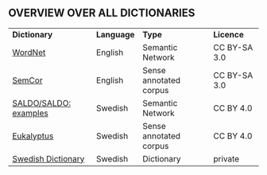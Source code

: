 ## OVERVIEW OVER ALL DICTIONARIES
<table>
    <tr>
        <td><b>Dictionary</b></td>
        <td><b>Language</b></td>
        <td><b>Type</b></td>
        <td><b>Licence</b></td>
    </tr>
    <tr>
        <td><a href="https://github.com/joni0700/dictionary_overview/blob/main/WordNet.md">WordNet</a></td>
        <td>English</td>
        <td>Semantic Network</td>
        <td>CC BY-SA 3.0</td>
    </tr>
    <tr>
        <td><a href="https://github.com/joni0700/dictionary_overview/blob/main/SemCor.md">SemCor</a></td>
        <td>English</td>
        <td>Sense annotated corpus</td>
        <td>CC BY-SA 3.0</td>
    </tr>
    <tr>
        <td><a href="https://github.com/joni0700/dictionary_overview/blob/main/SALDO.md">SALDO/SALDO: examples</a></td>
        <td>Swedish</td>
        <td>Semantic Network</td>
        <td>CC BY 4.0</td>
    </tr>
    <tr>
        <td><a href="https://github.com/joni0700/dictionary_overview/blob/main/Eukalyptus.md">Eukalyptus</a></td>
        <td>Swedish</td>
        <td>Sense annotated corpus</td>
        <td>CC BY 4.0</td>
    </tr>
    <tr>
        <td><a href="#https://github.com/joni0700/dictionary_overview/blob/main/SwedishDictionary.md">Swedish Dictionary</a></td>
        <td>Swedish</td>
        <td>Dictionary</td>
        <td>private</td>
    </tr>
